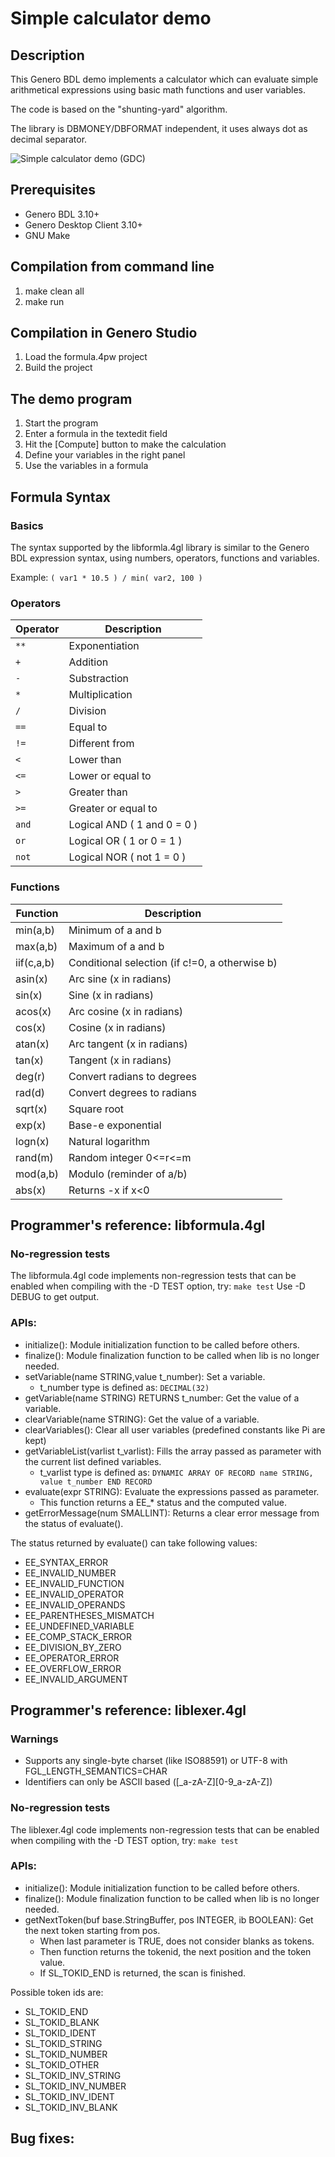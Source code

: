 # Simple calculator demo

## Description

This Genero BDL demo implements a calculator which can evaluate simple
arithmetical expressions using basic math functions and user variables.

The code is based on the "shunting-yard" algorithm.

The library is DBMONEY/DBFORMAT independent, it uses always dot as
decimal separator.

![Simple calculator demo (GDC)](https://github.com/FourjsGenero/ex_formula/raw/master/docs/formula-screen-001.png)

## Prerequisites

* Genero BDL 3.10+
* Genero Desktop Client 3.10+
* GNU Make

## Compilation from command line

1. make clean all
2. make run

## Compilation in Genero Studio

1. Load the formula.4pw project
2. Build the project

## The demo program

1. Start the program
2. Enter a formula in the textedit field
3. Hit the [Compute] button to make the calculation
4. Define your variables in the right panel
5. Use the variables in a formula

## Formula Syntax

### Basics

The syntax supported by the libformla.4gl library is similar to the Genero BDL
expression syntax, using numbers, operators, functions and variables.

Example:
``
( var1 * 10.5 ) / min( var2, 100 )
``

### Operators

 Operator | Description
--------- | ----------------------------
 `` ** `` | Exponentiation
 `` +  `` | Addition
 `` -  `` | Substraction
 `` *  `` | Multiplication
 `` /  `` | Division
 `` == `` | Equal to
 `` != `` | Different from
 `` <  `` | Lower than
 `` <= `` | Lower or equal to
 `` >  `` | Greater than
 `` >= `` | Greater or equal to
 `` and ``| Logical AND ( 1 and 0 = 0 )
 `` or  ``| Logical OR ( 1 or 0 = 1 )
 `` not ``| Logical NOR ( not 1 = 0 )


### Functions

 Function    | Description
------------ | ----------------------------
  min(a,b)   | Minimum of a and b
  max(a,b)   | Maximum of a and b
  iif(c,a,b) | Conditional selection (if c!=0, a otherwise b)
  asin(x)    | Arc sine (x in radians)
  sin(x)     | Sine (x in radians)
  acos(x)    | Arc cosine (x in radians)
  cos(x)     | Cosine (x in radians)
  atan(x)    | Arc tangent (x in radians)
  tan(x)     | Tangent (x in radians)
  deg(r)     | Convert radians to degrees
  rad(d)     | Convert degrees to radians
  sqrt(x)    | Square root
  exp(x)     | Base-e exponential
  logn(x)    | Natural logarithm
  rand(m)    | Random integer 0<=r<=m
  mod(a,b)   | Modulo (reminder of a/b)
  abs(x)     | Returns -x if x<0


## Programmer's reference: libformula.4gl

### No-regression tests

The libformula.4gl code implements non-regression tests that can be
enabled when compiling with the -D TEST option, try: `` make test ``
Use -D DEBUG to get output.

### APIs:

* initialize(): Module initialization function to be called before others.
* finalize(): Module finalization function to be called when lib is no longer needed.
* setVariable(name STRING,value t_number): Set a variable.
  - t_number type is defined as:
    `` DECIMAL(32) ``
* getVariable(name STRING) RETURNS t_number: Get the value of a variable.
* clearVariable(name STRING): Get the value of a variable.
* clearVariables(): Clear all user variables (predefined constants like Pi are kept)
* getVariableList(varlist t_varlist): Fills the array passed as parameter with the current list defined variables.
  - t_varlist type is defined as:
    ``
     DYNAMIC ARRAY OF RECORD
               name STRING,
               value t_number
        END RECORD
    ``
* evaluate(expr STRING): Evaluate the expressions passed as parameter.
  - This function returns a EE_* status and the computed value.
* getErrorMessage(num SMALLINT): Returns a clear error message from the status of evaluate().

The status returned by evaluate() can take following values:
- EE_SYNTAX_ERROR
- EE_INVALID_NUMBER
- EE_INVALID_FUNCTION
- EE_INVALID_OPERATOR
- EE_INVALID_OPERANDS
- EE_PARENTHESES_MISMATCH
- EE_UNDEFINED_VARIABLE
- EE_COMP_STACK_ERROR
- EE_DIVISION_BY_ZERO
- EE_OPERATOR_ERROR
- EE_OVERFLOW_ERROR
- EE_INVALID_ARGUMENT

## Programmer's reference: liblexer.4gl

### Warnings

* Supports any single-byte charset (like ISO88591) or UTF-8 with FGL_LENGTH_SEMANTICS=CHAR
* Identifiers can only be ASCII based ([_a-zA-Z][0-9_a-zA-Z])

### No-regression tests

The liblexer.4gl code implements non-regression tests that can be
enabled when compiling with the -D TEST option, try: `` make test ``

### APIs:

* initialize(): Module initialization function to be called before others.
* finalize(): Module finalization function to be called when lib is no longer needed.
* getNextToken(buf base.StringBuffer, pos INTEGER, ib BOOLEAN): Get the next token starting from pos.
  - When last parameter is TRUE, does not consider blanks as tokens.
  - Then function returns the tokenid, the next position and the token value.
  - If SL_TOKID_END is returned, the scan is finished.

Possible token ids are:

- SL_TOKID_END
- SL_TOKID_BLANK
- SL_TOKID_IDENT
- SL_TOKID_STRING
- SL_TOKID_NUMBER
- SL_TOKID_OTHER
- SL_TOKID_INV_STRING
- SL_TOKID_INV_NUMBER
- SL_TOKID_INV_IDENT
- SL_TOKID_INV_BLANK


## Bug fixes:

